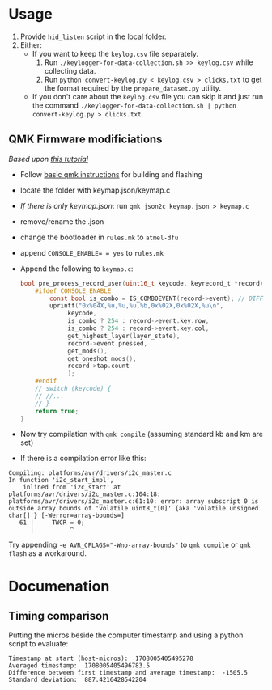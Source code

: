 # Usage

1. Provide `hid_listen` script in the local folder.
2. Either:
   - If you want to keep the `keylog.csv` file separately.
     1. Run `./keylogger-for-data-collection.sh >> keylog.csv` while collecting data.
     2. Run `python convert-keylog.py < keylog.csv > clicks.txt` to get the format required by the `prepare_dataset.py` utility.
   - If you don't care about the `keylog.csv` file you can skip it and just run the command `./keylogger-for-data-collection.sh | python convert-keylog.py > clicks.txt`.

## QMK Firmware modificiations
*Based upon [this tutorial](https://precondition.github.io/qmk-heatmap#keyboard-firmware-setup)*

- Follow [basic qmk instructions](https://docs.qmk.fm/#/newbs) for building and flashing
- locate the folder with keymap.json/keymap.c
- *If there is only keymap.json*: run `qmk json2c keymap.json > keymap.c`
- remove/rename the .json
- change the bootloader in `rules.mk` to `atmel-dfu`
- append `CONSOLE_ENABLE= = yes` to `rules.mk`
- Append the following to `keymap.c`:
  ```c
  bool pre_process_record_user(uint16_t keycode, keyrecord_t *record) {
      #ifdef CONSOLE_ENABLE
          const bool is_combo = IS_COMBOEVENT(record->event); // DIFFERS FROM TUTORIAL
          uprintf("0x%04X,%u,%u,%u,%b,0x%02X,0x%02X,%u\n",
               keycode,
               is_combo ? 254 : record->event.key.row,
               is_combo ? 254 : record->event.key.col,
               get_highest_layer(layer_state),
               record->event.pressed,
               get_mods(),
               get_oneshot_mods(),
               record->tap.count
               );
      #endif
      // switch (keycode) {
      // //...
      // }
      return true;
  }
  ```
- Now try compilation with `qmk compile` (assuming standard kb and km are set)

- If there is a compilation error like this:
```
Compiling: platforms/avr/drivers/i2c_master.c                                                      In function 'i2c_start_impl',
    inlined from 'i2c_start' at platforms/avr/drivers/i2c_master.c:104:18:
platforms/avr/drivers/i2c_master.c:61:10: error: array subscript 0 is outside array bounds of 'volatile uint8_t[0]' {aka 'volatile unsigned char[]'} [-Werror=array-bounds=]
   61 |     TWCR = 0;
      |          ^
```
Try appending `-e AVR_CFLAGS="-Wno-array-bounds"` to `qmk compile` or `qmk flash` as a workaround.

# Documenation


## Timing comparison
Putting the micros beside the computer timestamp and using a python script to evaluate:

```
Timestamp at start (host-micros):  1708005405495278
Averaged timestamp:  1708005405496783.5
Difference between first timestamp and average timestamp:  -1505.5
Standard deviation:  887.4216428542204
```
